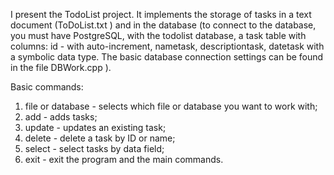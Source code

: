 I present the TodoList project. It implements the storage of tasks in a text document (ToDoList.txt ) and in the database (to connect to the database, you must have PostgreSQL, with the todolist database, a task table with columns: id - with auto-increment, nametask, descriptiontask, datetask with a symbolic data type. The basic database connection settings can be found in the file DBWork.cpp ).

Basic commands: 
1) file or database - selects which file or database you want to work with; 
2) add - adds tasks; 
3) update - updates an existing task; 
4) delete - delete a task by ID or name; 
5) select - select tasks by data field; 
6) exit - exit the program and the main commands.
